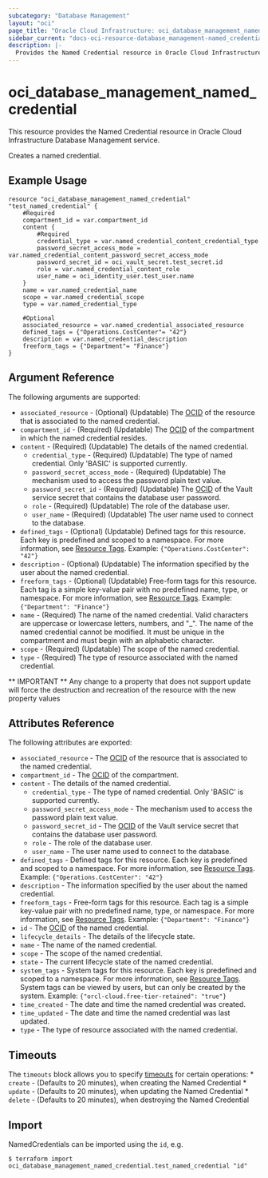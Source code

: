 ```yaml
---
subcategory: "Database Management"
layout: "oci"
page_title: "Oracle Cloud Infrastructure: oci_database_management_named_credential"
sidebar_current: "docs-oci-resource-database_management-named_credential"
description: |-
  Provides the Named Credential resource in Oracle Cloud Infrastructure Database Management service
---
```


# oci_database_management_named_credential
This resource provides the Named Credential resource in Oracle Cloud Infrastructure Database Management service.

Creates a named credential.


## Example Usage

```hcl
resource "oci_database_management_named_credential" "test_named_credential" {
	#Required
	compartment_id = var.compartment_id
	content {
		#Required
		credential_type = var.named_credential_content_credential_type
		password_secret_access_mode = var.named_credential_content_password_secret_access_mode
		password_secret_id = oci_vault_secret.test_secret.id
		role = var.named_credential_content_role
		user_name = oci_identity_user.test_user.name
	}
	name = var.named_credential_name
	scope = var.named_credential_scope
	type = var.named_credential_type

	#Optional
	associated_resource = var.named_credential_associated_resource
	defined_tags = {"Operations.CostCenter"= "42"}
	description = var.named_credential_description
	freeform_tags = {"Department"= "Finance"}
}
```

## Argument Reference

The following arguments are supported:

* `associated_resource` - (Optional) (Updatable) The [OCID](https://docs.cloud.oracle.com/iaas/Content/General/Concepts/identifiers.htm) of the resource that  is associated to the named credential. 
* `compartment_id` - (Required) (Updatable) The [OCID](https://docs.cloud.oracle.com/iaas/Content/General/Concepts/identifiers.htm) of the compartment in which the named credential resides. 
* `content` - (Required) (Updatable) The details of the named credential.
	* `credential_type` - (Required) (Updatable) The type of named credential. Only 'BASIC' is supported currently.
	* `password_secret_access_mode` - (Required) (Updatable) The mechanism used to access the password plain text value.
	* `password_secret_id` - (Required) (Updatable) The [OCID](https://docs.cloud.oracle.com/iaas/Content/General/Concepts/identifiers.htm) of the Vault service secret that contains the database user password.
	* `role` - (Required) (Updatable) The role of the database user.
	* `user_name` - (Required) (Updatable) The user name used to connect to the database.
* `defined_tags` - (Optional) (Updatable) Defined tags for this resource. Each key is predefined and scoped to a namespace. For more information, see [Resource Tags](https://docs.cloud.oracle.com/iaas/Content/General/Concepts/resourcetags.htm). Example: `{"Operations.CostCenter": "42"}` 
* `description` - (Optional) (Updatable) The information specified by the user about the named credential.
* `freeform_tags` - (Optional) (Updatable) Free-form tags for this resource. Each tag is a simple key-value pair with no predefined name, type, or namespace. For more information, see [Resource Tags](https://docs.cloud.oracle.com/iaas/Content/General/Concepts/resourcetags.htm). Example: `{"Department": "Finance"}` 
* `name` - (Required) The name of the named credential. Valid characters are uppercase or lowercase letters, numbers, and "_". The name of the named credential cannot be modified. It must be unique in the compartment and must begin with an alphabetic character. 
* `scope` - (Required) (Updatable) The scope of the named credential.
* `type` - (Required) The type of resource associated with the named credential.


** IMPORTANT **
Any change to a property that does not support update will force the destruction and recreation of the resource with the new property values

## Attributes Reference

The following attributes are exported:

* `associated_resource` - The [OCID](https://docs.cloud.oracle.com/iaas/Content/General/Concepts/identifiers.htm) of the resource that  is associated to the named credential. 
* `compartment_id` - The [OCID](https://docs.cloud.oracle.com/iaas/Content/General/Concepts/identifiers.htm) of the compartment.
* `content` - The details of the named credential.
	* `credential_type` - The type of named credential. Only 'BASIC' is supported currently.
	* `password_secret_access_mode` - The mechanism used to access the password plain text value.
	* `password_secret_id` - The [OCID](https://docs.cloud.oracle.com/iaas/Content/General/Concepts/identifiers.htm) of the Vault service secret that contains the database user password.
	* `role` - The role of the database user.
	* `user_name` - The user name used to connect to the database.
* `defined_tags` - Defined tags for this resource. Each key is predefined and scoped to a namespace. For more information, see [Resource Tags](https://docs.cloud.oracle.com/iaas/Content/General/Concepts/resourcetags.htm). Example: `{"Operations.CostCenter": "42"}` 
* `description` - The information specified by the user about the named credential.
* `freeform_tags` - Free-form tags for this resource. Each tag is a simple key-value pair with no predefined name, type, or namespace. For more information, see [Resource Tags](https://docs.cloud.oracle.com/iaas/Content/General/Concepts/resourcetags.htm). Example: `{"Department": "Finance"}` 
* `id` - The [OCID](https://docs.cloud.oracle.com/iaas/Content/General/Concepts/identifiers.htm) of the named credential.
* `lifecycle_details` - The details of the lifecycle state.
* `name` - The name of the named credential.
* `scope` - The scope of the named credential.
* `state` - The current lifecycle state of the named credential.
* `system_tags` - System tags for this resource. Each key is predefined and scoped to a namespace. For more information, see [Resource Tags](https://docs.cloud.oracle.com/iaas/Content/General/Concepts/resourcetags.htm). System tags can be viewed by users, but can only be created by the system.  Example: `{"orcl-cloud.free-tier-retained": "true"}` 
* `time_created` - The date and time the named credential was created.
* `time_updated` - The date and time the named credential was last updated.
* `type` - The type of resource associated with the named credential.

## Timeouts

The `timeouts` block allows you to specify [timeouts](https://registry.terraform.io/providers/oracle/oci/latest/docs/guides/changing_timeouts) for certain operations:
	* `create` - (Defaults to 20 minutes), when creating the Named Credential
	* `update` - (Defaults to 20 minutes), when updating the Named Credential
	* `delete` - (Defaults to 20 minutes), when destroying the Named Credential


## Import

NamedCredentials can be imported using the `id`, e.g.

```
$ terraform import oci_database_management_named_credential.test_named_credential "id"
```

